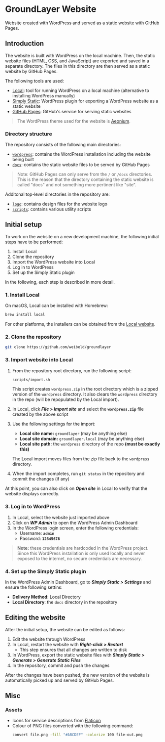 # GroundLayer Website

Website created with WordPress and served as a static website with GitHub Pages.

## Introduction

The website is built with WordPress on the local machine. Then, the static website files (HTML, CSS, and JavaScript) are exported and saved in a separate directory. The files in this directory are then served as a static website by GitHub Pages.

The following tools are used:

- [Local](https://localwp.com/): tool for running WordPress on a local machine (alternative to installing WordPress manually)
- [Simply Static](https://wordpress.org/plugins/simply-static/): WordPress plugin for exporting a WordPress website as a static website
- [GitHub Pages](https://pages.github.com/): GitHub's service for serving static websites

> The WordPress theme used for the website is [Aeonium](https://wordpress.org/themes/aeonium/).

### Directory structure

The repository consists of the following main directories:

- [`wordpress`](wordpress): contains the WordPress installation including the website being built
- [`docs`](docs): contains the static website files to be served by GitHub Pages

> Note: GitHub Pages can only serve from the `/`  or `/docs` directories. This is the reason that the directory containing the static website is called "docs" and not something more pertinent like "site".

Additonal top-level directories in the repository are:

- [`logo`](logo): contains design files for the website logo
- [`scripts`](scripts): contains various utility scripts

## Initial setup

To work on the website on a new development machine, the following initial steps have to be performed:

1. Install Local
1. Clone the repository
1. Import the WordPress website into Local
1. Log in to WordPress
1. Set up the Simply Static plugin

In the following, each step is described in more detail.

### 1. Install Local

On macOS, Local can be installed with Homebrew:

```bash
brew install local
```

For other platforms, the installers can be obtained from the [Local website](https://localwp.com/).

### 2. Clone the repository

```bash
git clone https://github.com/weibeld/groundlayer
```

### 3. Import website into Local

1. From the repository root directory, run the following script:
    ```bash
    scripts/import.sh
    ```
    This script creates `wordpress.zip` in the root directory which is a zipped version of the `wordpress` directory. It also clears the `wordpress` directory in the repo (will be repopulated by the Local import).
1. In Local, click **_File > Import site_** and select the **`wordpress.zip`** file created by the above script
1. Use the following settings for the import:

      - **Local site name:** `groundlayer` (may be anything else)
      - **Local site domain:** `groundlayer.local` (may be anything else)
      - **Local site path:** the `wordpress` directory of the repo **(must be exactly this)**

    The Local import moves files from the zip file back to the `wordpress` directory.
1. When the import completes, run `git status` in the repository and commit the changes (if any)

At this point, you can also click on _**Open site**_ in Local to verify that the website displays correctly.

### 3. Log in to WordPress

1. In Local, select the website just imported above
1. Click on _**WP Admin**_  to open the WordPress Admin Dashboard
1. In the WordPress login screen, enter the following credentials:
    - Username: **`admin`**
    - Password: **`12345678`**

> **Note:** these credentials are hardcoded in the WordPress project. Since this WordPress installation is only used locally and never exposed to the internet, no secure credentials are necessary.

### 4. Set up the Simply Static plugin

In the WordPress Admin Dashboard, go to **_Simply Static > Settings_** and ensure the following settins:

- **Delivery Method**: Local Directory
- **Local Directory**: the `docs` directory in the repository

## Editing the website

After the initial setup, the website can be edited as follows:

1. Edit the website through WordPress
1. In Local, restart the website with _**Right-click > Restart**_
    - This step ensures that all changes are written to disk
1. In WordPress, export the static website files with _**Simply Static > Generate > Generate Static Files**_
1. In the repository, commit and push the changes

After the changes have been pushed, the new version of the website is automatically picked up and served by GitHub Pages.

## Misc

### Assets

- Icons for service descriptions from [Flaticon](https://www.flaticon.com/packs/engineering-165)
- Colour of PNG files converted with the following command:
    ```bash
    convert file.png -fill "#ABCDEF" -colorize 100 file-out.png
    ```
